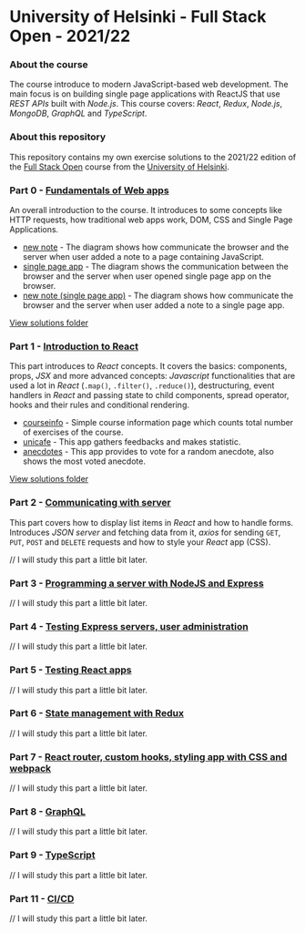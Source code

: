 # University of Helsinki - Full Stack Open - 2021/22

### About the course

The course introduce to modern JavaScript-based web development. The main focus is on building single page applications with ReactJS that use _REST APIs_ built with _Node.js_. This course covers: _React_, _Redux_, _Node.js_, _MongoDB_, _GraphQL_ and _TypeScript_.

### About this repository

This repository contains my own exercise solutions to the 2021/22 edition of the [Full Stack Open](https://fullstackopen.com/en) course from the [University of Helsinki](https://www.helsinki.fi/en).


### Part 0 - [Fundamentals of Web apps](https://fullstackopen.com/en/part0)

An overall introduction to the course. It introduces to some concepts like HTTP requests, how traditional web apps work, DOM, CSS and Single Page Applications.

- [new note](/part0) - The diagram shows how communicate the browser and the server when user added a note to a page containing JavaScript.
- [single page app](/part0) - The diagram shows the communication between the browser and the server when user opened single page app on the browser.
- [new note (single page app)](/part0) - The diagram shows how communicate the browser and the server when user added a note to a single page app.

[View solutions folder](/part0)

### Part 1 - [Introduction to React](https://fullstackopen.com/en/part1)

This part introduces to _React_ concepts. It covers the basics: components, props, _JSX_ and more advanced concepts: _Javascript_ functionalities that are used a lot in _React_ (`.map()`, `.filter()`, `.reduce()`), destructuring, event handlers in _React_ and passing state to child components, spread operator, hooks and their rules and conditional rendering.

- [courseinfo](/part1/courseinfo) - Simple course information page which counts total number of exercises of the course.
- [unicafe](/part1/unicafe) - This app gathers feedbacks and makes statistic.
- [anecdotes](/part1/anecdotes) - This app provides to vote for a random anecdote, also shows the most voted anecdote.

[View solutions folder](/part1)

### Part 2 - [Communicating with server](https://fullstackopen.com/en/part2)

This part covers how to display list items in _React_ and how to handle forms. Introduces _JSON server_ and fetching data from it, _axios_ for sending `GET`, `PUT`, `POST` and `DELETE` requests and how to style your _React_ app (CSS).

// I will study this part a little bit later.

### Part 3 - [Programming a server with NodeJS and Express](https://fullstackopen.com/en/part3)

// I will study this part a little bit later.

### Part 4 - [Testing Express servers, user administration](https://fullstackopen.com/en/part4)

// I will study this part a little bit later.

### Part 5 - [Testing React apps](https://fullstackopen.com/en/part5)

// I will study this part a little bit later.

### Part 6 - [State management with Redux](https://fullstackopen.com/en/part6)

// I will study this part a little bit later.

### Part 7 - [React router, custom hooks, styling app with CSS and webpack](https://fullstackopen.com/en/part7)

// I will study this part a little bit later.

### Part 8 - [GraphQL](https://fullstackopen.com/en/part8)

// I will study this part a little bit later.

### Part 9 - [TypeScript](https://fullstackopen.com/en/part9)

// I will study this part a little bit later.


### Part 11 - [CI/CD](https://fullstackopen.com/en/part11)
// I will study this part a little bit later.
